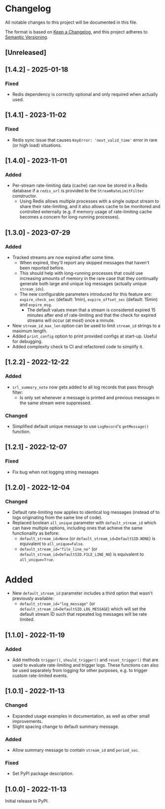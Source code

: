 # Changelog

All notable changes to this project will be documented in this file.

The format is based on [Keep a Changelog](https://keepachangelog.com/en/1.0.0/),
and this project adheres to [Semantic Versioning](https://semver.org/spec/v2.0.0.html).

## [Unreleased]

## [1.4.2] - 2025-01-18

### Fixed

- Redis dependency is correctly optional and only required when actually used.

## [1.4.1] - 2023-11-02

### Fixed

- Redis sync issue that causes `KeyError: 'next_valid_time'` error in rare (or high load) situations.

## [1.4.0] - 2023-11-01

### Added

- Per-stream rate-limiting data (cache) can now be stored in a Redis database if a `redis_url` is provided to the `StreamRateLimitFilter` constructor.
  - Using Redis allows multiple processes with a single output stream to share their rate-limiting, and it also allows cache to be monitored and controlled externally (e.g. if memory usage of rate-limiting cache becomes a concern for long-running processes).

## [1.3.0] - 2023-07-29

### Added

- Tracked streams are now expired after some time.
  - When expired, they'll report any skipped messages that haven't been reported before.
  - This should help with long-running processes that could use increasing amounts of memory in the rare case that they continually generate both large and unique log messages (actually unique `stream_ids`).
  - The new configurable parameters introduced for this feature are: `expire_check_sec` (default: 1min), `expire_offset_sec` (default: 15min) and `expire_msg`.
    - The default values mean that a stream is considered expired 15 minutes after end of rate-limiting and that the check for expired streams will occur (at most) once a minute.
- New `stream_id_max_len` option can be used to limit `stream_id` strings to a maximum length.
- Added `print_config` option to print provided configs at start-up. Useful for debugging.
- Added complexity check to CI and refactored code to simplify it.

## [1.2.2] - 2022-12-22

### Added

- `srl_summary_note` now gets added to all log records that pass through filter:
  - Is only set whenever a message is printed and previous messages in the same stream were suppressed.

### Changed

- Simplified default unique message to use `LogRecord`'s `getMessage()` function.

## [1.2.1] - 2022-12-07

### Fixed

- Fix bug when not logging string messages

## [1.2.0] - 2022-12-04

### Changed

- Default rate-limiting now applies to identical log messages (instead of to logs originating from the same line of code).
- Replaced boolean `all_unique` parameter with `default_stream_id` which can have multiple options, including ones that achieve the same functionality as before:
  - `default_stream_id=None` (or `default_stream_id=DefaultSID.NONE`) is equivalent to `all_unique=False`.
  - `default_stream_id="file_line_no"` (or `default_stream_id=DefaultSID.FILE_LINE_NO`) is equivalent to `all_unique=True`.

# Added

- New `default_stream_id` parameter includes a third option that wasn't previously available:
  - `default_stream_id="log_message"` (or `default_stream_id=DefaultSID.LOG_MESSAGE`) which will set the default stream ID such that repeated log messages will be rate limited.

## [1.1.0] - 2022-11-19

### Added

- Add methods `trigger()`, `should_trigger()` and `reset_trigger()` that are used to evaluate rate-limiting and trigger logs. These functions can also be used separately from logging for other purposes, e.g. to trigger custom rate-limited events.

## [1.0.1] - 2022-11-13

### Changed

- Expanded usage examples in documentation, as well as other small improvements.
- Slight spacing change to default summary message.

### Added

- Allow summary message to contain `stream_id` and `period_sec`.

### Fixed

- Set PyPI package description.

## [1.0.0] - 2022-11-13

Initial release to PyPI.
